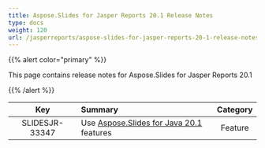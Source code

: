 ```yaml
---
title: Aspose.Slides for Jasper Reports 20.1 Release Notes
type: docs
weight: 120
url: /jasperreports/aspose-slides-for-jasper-reports-20-1-release-notes/
---
```


{{% alert color="primary" %}} 

This page contains release notes for Aspose.Slides for Jasper Reports 20.1

{{% /alert %}} 

|**Key** |**Summary** |**Category** |
| :-: | :- | :-: |
|SLIDESJR-33347|Use [Aspose.Slides for Java 20.1](https://docs.aspose.com/display/slidesjava/Aspose.Slides+for+Java+20.1+Release+Notes) features|Feature|



